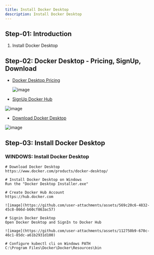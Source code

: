 ```yaml
---
title: Install Docker Desktop 
description: Install Docker Desktop 
---
```


## Step-01: Introduction
1. Install Docker Desktop

## Step-02: Docker Desktop - Pricing, SignUp, Download
- [Docker Desktop Pricing](https://www.docker.com/pricing/)

   ![image](https://github.com/user-attachments/assets/3c63b6f3-7b0d-42a7-8e33-bfab679d9a65)

- [SignUp Docker Hub](https://hub.docker.com/)

![image](https://github.com/user-attachments/assets/1f1989c0-c367-4398-a14f-162fd314061f)

- [Download Docker Desktop](https://www.docker.com/products/docker-desktop/)

![image](https://github.com/user-attachments/assets/ade20943-7abe-4d34-a52a-7da1605bd7d1)

## Step-03: Install Docker Desktop 
### WINDOWS: Install Docker Desktop 
```t
# Download Docker Desktop
https://www.docker.com/products/docker-desktop/

# Install Docker Desktop on Windows
Run the "Docker Desktop Installer.exe"

# Create Docker Hub Account
https://hub.docker.com

![image](https://github.com/user-attachments/assets/569c20c6-4832-45c8-866d-b60cf863ac57)

# Signin Docker Desktop 
Open Docker Desktop and SignIn to Docker Hub

![image](https://github.com/user-attachments/assets/112750b9-670c-46c1-85dc-a61b2931d100)

# Configure kubectl cli on Windows PATH
C:\Program Files\Docker\Docker\Resources\bin
```
